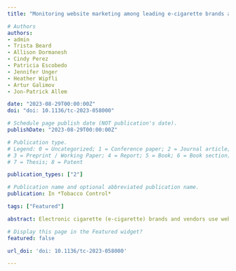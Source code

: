 ```yaml
---
title: "Monitoring website marketing among leading e-cigarette brands and vendors in California - content analysis"

# Authors
authors:
- admin
- Trista Beard
- Allison Dormanesh
- Cindy Perez
- Patricia Escobedo
- Jennifer Unger
- Heather Wipfli
- Artur Galimov
- Jon-Patrick Allem

date: "2023-08-29T00:00:00Z"
doi: "doi: 10.1136/tc-2023-058000"

# Schedule page publish date (NOT publication's date).
publishDate: "2023-08-29T00:00:00Z"

# Publication type.
# Legend: 0 = Uncategorized; 1 = Conference paper; 2 = Journal article;
# 3 = Preprint / Working Paper; 4 = Report; 5 = Book; 6 = Book section;
# 7 = Thesis; 8 = Patent

publication_types: ["2"]

# Publication name and optional abbreviated publication name.
publication: In *Tobacco Control*

tags: ["Featured"]

abstract: Electronic cigarette (e-cigarette) brands and vendors use websites to promote pro-tobacco messages that may increase susceptibility to use e-cigarettes among never users or help sustain continued e-cigarette use among current users. E-cigarette website marketing is lightly regulated, and little is known about promotional strategies used on e-cigarette companies’ websites. This study conducted a content analysis of website marketing from leading e-cigarette companies selling products in California.

# Display this page in the Featured widget?
featured: false

url_doi: 'doi: 10.1136/tc-2023-058000'

---
```

